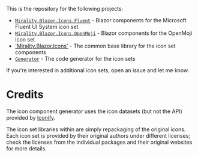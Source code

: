 This is the repository for the following projects:

- [`Mirality.Blazor.Icons.Fluent`](FluentIcons) - Blazor components for the Microsoft Fluent UI System icon set
- [`Mirality.Blazor.Icons.OpenMoji`](OpenMoji) - Blazor components for the OpenMoji icon set
- ['Mirality.Blazor.Icons'](Base) - The common base library for the icon set components
- [`Generator`](Generator) - The code generator for the icon sets

If you're interested in additional icon sets, open an issue and let me know.

# Credits

The icon component generator uses the icon datasets (but not the API) provided by [Iconify](https://github.com/iconify/icon-sets/).

The icon set libraries within are simply repackaging of the original icons.  Each icon set is provided by their original authors under different licenses; check the licenses from the individual packages and their original websites for more details.
